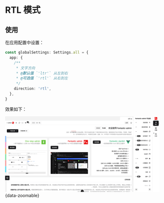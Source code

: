 # RTL 模式

## 使用

在应用配置中设置：

```ts {2-9}
const globalSettings: Settings.all = {
  app: {
    /**
     * 文字方向
     * @默认值 `'ltr'` 从左到右
     * @可选值 `'rtl'` 从右到左
     */
    direction: 'rtl',
  },
}
```

效果如下：

![](/rtl.png){data-zoomable}